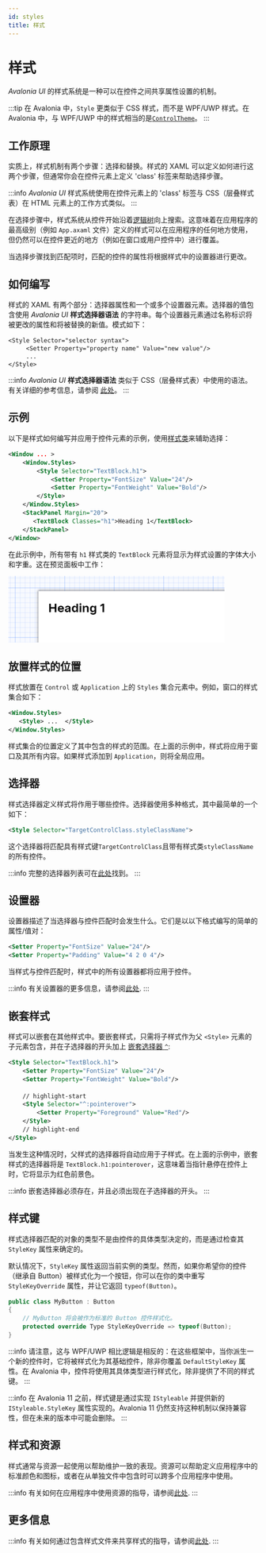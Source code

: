```yaml
---
id: styles
title: 样式
---
```


# 样式

_Avalonia UI_ 的样式系统是一种可以在控件之间共享属性设置的机制。

:::tip
在 Avalonia 中，`Style` 更类似于 CSS 样式，而不是 WPF/UWP 样式。在 Avalonia 中，与 WPF/UWP 中的样式相当的是[`ControlTheme`](control-themes)。
:::

## 工作原理

实质上，样式机制有两个步骤：选择和替换。样式的 XAML 可以定义如何进行这两个步骤，但通常你会在控件元素上定义 'class' 标签来帮助选择步骤。

:::info
_Avalonia UI_ 样式系统使用在控件元素上的 'class' 标签与 CSS（层叠样式表）在 HTML 元素上的工作方式类似。
:::

在选择步骤中，样式系统从控件开始沿着[逻辑树](../../../concepts/control-trees.md)向上搜索。这意味着在应用程序的最高级别（例如 `App.axaml` 文件）定义的样式可以在应用程序的任何地方使用，但仍然可以在控件更近的地方（例如在窗口或用户控件中）进行覆盖。

当选择步骤找到匹配项时，匹配的控件的属性将根据样式中的设置器进行更改。

## 如何编写

样式的 XAML 有两个部分：选择器属性和一个或多个设置器元素。选择器的值包含使用 _Avalonia UI_ **样式选择器语法** 的字符串。每个设置器元素通过名称标识将被更改的属性和将被替换的新值。模式如下：

```
<Style Selector="selector syntax">
     <Setter Property="property name" Value="new value"/>
     ...
</Style>
```

:::info
_Avalonia UI_ **样式选择器语法** 类似于 CSS（层叠样式表）中使用的语法。有关详细的参考信息，请参阅 [此处](../../../reference/styles/style-selector-syntax.md)。
:::

## 示例

以下是样式如何编写并应用于控件元素的示例，使用[样式类](style-classes)来辅助选择：

```xml
<Window ... >
    <Window.Styles>
        <Style Selector="TextBlock.h1">
            <Setter Property="FontSize" Value="24"/>
            <Setter Property="FontWeight" Value="Bold"/>
        </Style>
    </Window.Styles>
    <StackPanel Margin="20">
       <TextBlock Classes="h1">Heading 1</TextBlock>
    </StackPanel>
</Window>
```

在此示例中，所有带有 `h1` 样式类的 `TextBlock` 元素将显示为样式设置的字体大小和字重。这在预览面板中工作：

<img src="/img/gitbook-import/assets/image (5) (5).png" alt=""/>

## 放置样式的位置

样式放置在 `Control` 或 `Application` 上的 `Styles` 集合元素中。例如，窗口的样式集合如下：

```xml
<Window.Styles>
   <Style> ...  </Style>
</Window.Styles>
```

样式集合的位置定义了其中包含的样式的范围。在上面的示例中，样式将应用于窗口及其所有内容。如果样式添加到 `Application`，则将全局应用。

## 选择器

样式选择器定义样式将作用于哪些控件。选择器使用多种格式，其中最简单的一个如下：

```xml
<Style Selector="TargetControlClass.styleClassName">
```

这个选择器将匹配具有样式键`TargetControlClass`且带有样式类`styleClassName`的所有控件。

:::info
完整的选择器列表可在[此处](../../../reference/styles/style-selector-syntax.md)找到。
:::

## 设置器

设置器描述了当选择器与控件匹配时会发生什么。它们是以以下格式编写的简单的属性/值对：

```xml
<Setter Property="FontSize" Value="24"/>
<Setter Property="Padding" Value="4 2 0 4"/>
```

当样式与控件匹配时，样式中的所有设置器都将应用于控件。

:::info
有关设置器的更多信息，请参阅[此处](../../../guides/styles-and-resources/property-setters.md).
:::

## 嵌套样式

样式可以嵌套在其他样式中。要嵌套样式，只需将子样式作为父 `<Style>` 元素的子元素包含，并在子选择器的开头加上 [嵌套选择器 `^`](../../../reference/styles/style-selector-syntax.md#nesting):

```xml
<Style Selector="TextBlock.h1">
    <Setter Property="FontSize" Value="24"/>
    <Setter Property="FontWeight" Value="Bold"/>
    
    // highlight-start
    <Style Selector="^:pointerover">
        <Setter Property="Foreground" Value="Red"/>
    </Style>
    // highlight-end
</Style>
```

当发生这种情况时，父样式的选择器将自动应用于子样式。在上面的示例中，嵌套样式的选择器将是 `TextBlock.h1:pointerover`，这意味着当指针悬停在控件上时，它将显示为红色前景色。

:::info
嵌套选择器必须存在，并且必须出现在子选择器的开头。
:::

## 样式键

样式选择器匹配的对象的类型不是由控件的具体类型决定的，而是通过检查其 `StyleKey` 属性来确定的。

默认情况下，`StyleKey` 属性返回当前实例的类型。然而，如果你希望你的控件（继承自 Button）被样式化为一个按钮，你可以在你的类中重写 `StyleKeyOverride` 属性，并让它返回 `typeof(Button)`。

```csharp
public class MyButton : Button
{
    // MyButton 将会被作为标准的 Button 控件样式化。
    protected override Type StyleKeyOverride => typeof(Button);
}
```

:::info
请注意，这与 WPF/UWP 相比逻辑是相反的：在这些框架中，当你派生一个新的控件时，它将被样式化为其基础控件，除非你覆盖 `DefaultStyleKey` 属性。在 Avalonia 中，控件将使用其具体类型进行样式化，除非提供了不同的样式键。
:::

:::info
在 Avalonia 11 之前，样式键是通过实现 `IStyleable` 并提供新的 `IStyleable.StyleKey` 属性实现的。Avalonia 11 仍然支持这种机制以保持兼容性，但在未来的版本中可能会删除。
:::

## 样式和资源

样式通常与资源一起使用以帮助维护一致的表现。资源可以帮助定义应用程序中的标准颜色和图标，或者在从单独文件中包含时可以跨多个应用程序中使用。

:::info
有关如何在应用程序中使用资源的指导，请参阅[此处](../../../guides/styles-and-resources/resources.md).
:::

## 更多信息

:::info
有关如何通过包含样式文件来共享样式的指导，请参阅[此处](../../../guides/styles-and-resources/how-to-use-included-styles.md).
:::
